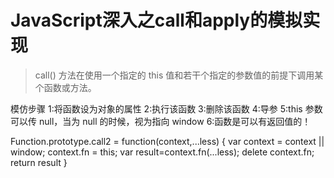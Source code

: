 # JavaScript深入之call和apply的模拟实现

>call() 方法在使用一个指定的 this 值和若干个指定的参数值的前提下调用某个函数或方法。

模仿步骤
1:将函数设为对象的属性
2:执行该函数
3:删除该函数
4:导参
5:this 参数可以传 null，当为 null 的时候，视为指向 window
6:函数是可以有返回值的！

Function.prototype.call2 = function(context,...less) {
  var context = context || window;
  context.fn = this;
  var result=context.fn(...less);
  delete context.fn;
  return   result
}
